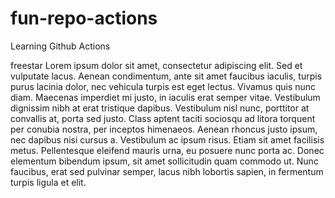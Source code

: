 # fun-repo-actions
Learning Github Actions

freestar
Lorem ipsum dolor sit amet, consectetur adipiscing elit. Sed et vulputate lacus. Aenean condimentum, ante sit amet faucibus iaculis, turpis purus lacinia dolor, nec vehicula turpis est eget lectus. Vivamus quis nunc diam. Maecenas imperdiet mi justo, in iaculis erat semper vitae. Vestibulum dignissim nibh at erat tristique dapibus. Vestibulum nisl nunc, porttitor at convallis at, porta sed justo. Class aptent taciti sociosqu ad litora torquent per conubia nostra, per inceptos himenaeos. Aenean rhoncus justo ipsum, nec dapibus nisi cursus a. Vestibulum ac ipsum risus. Etiam sit amet facilisis metus. Pellentesque eleifend mauris urna, eu posuere nunc porta ac. Donec elementum bibendum ipsum, sit amet sollicitudin quam commodo ut. Nunc faucibus, erat sed pulvinar semper, lacus nibh lobortis sapien, in fermentum turpis ligula et elit.
